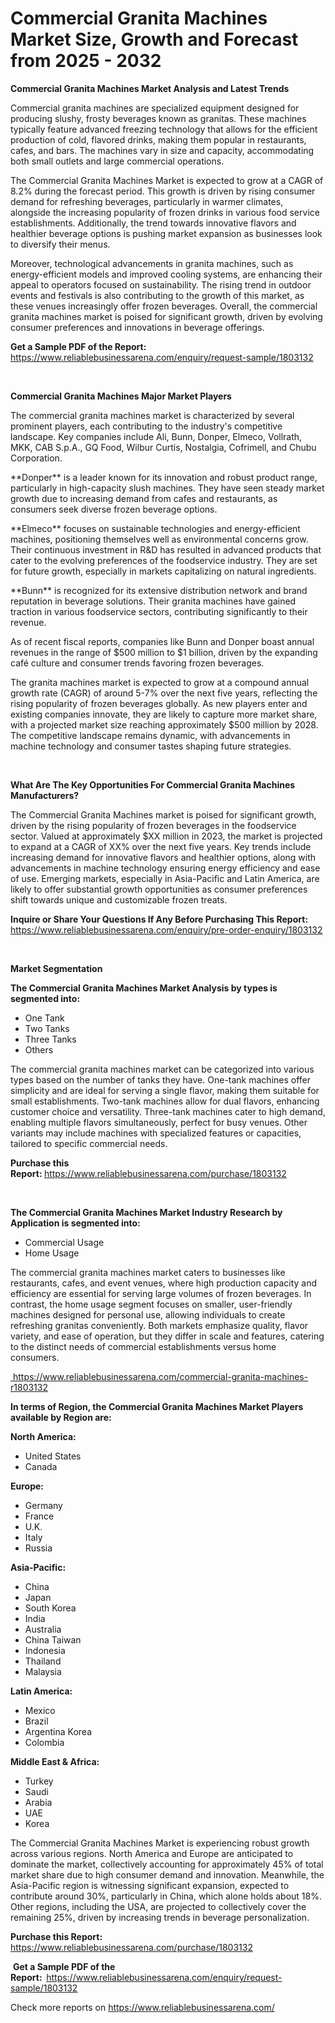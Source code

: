 <p><h1>Commercial Granita Machines Market Size, Growth and Forecast from 2025 - 2032</h1></p><p><strong>Commercial Granita Machines Market Analysis and Latest Trends</strong></p>
<p><p>Commercial granita machines are specialized equipment designed for producing slushy, frosty beverages known as granitas. These machines typically feature advanced freezing technology that allows for the efficient production of cold, flavored drinks, making them popular in restaurants, cafes, and bars. The machines vary in size and capacity, accommodating both small outlets and large commercial operations.</p><p>The Commercial Granita Machines Market is expected to grow at a CAGR of 8.2% during the forecast period. This growth is driven by rising consumer demand for refreshing beverages, particularly in warmer climates, alongside the increasing popularity of frozen drinks in various food service establishments. Additionally, the trend towards innovative flavors and healthier beverage options is pushing market expansion as businesses look to diversify their menus.</p><p>Moreover, technological advancements in granita machines, such as energy-efficient models and improved cooling systems, are enhancing their appeal to operators focused on sustainability. The rising trend in outdoor events and festivals is also contributing to the growth of this market, as these venues increasingly offer frozen beverages. Overall, the commercial granita machines market is poised for significant growth, driven by evolving consumer preferences and innovations in beverage offerings.</p></p>
<p><strong>Get a Sample PDF of the Report:&nbsp;</strong> <a href="https://www.reliablebusinessarena.com/enquiry/request-sample/1803132?utm_campaign=2469&utm_medium=2&utm_source=Github&utm_content=ia&utm_term=19022025&utm_id=commercial-granita-machines">https://www.reliablebusinessarena.com/enquiry/request-sample/1803132</a></p>
<p>&nbsp;</p>
<p><strong>Commercial Granita Machines Major Market Players</strong></p>
<p><p>The commercial granita machines market is characterized by several prominent players, each contributing to the industry's competitive landscape. Key companies include Ali, Bunn, Donper, Elmeco, Vollrath, MKK, CAB S.p.A., GQ Food, Wilbur Curtis, Nostalgia, Cofrimell, and Chubu Corporation.</p><p>**Donper** is a leader known for its innovation and robust product range, particularly in high-capacity slush machines. They have seen steady market growth due to increasing demand from cafes and restaurants, as consumers seek diverse frozen beverage options.</p><p>**Elmeco** focuses on sustainable technologies and energy-efficient machines, positioning themselves well as environmental concerns grow. Their continuous investment in R&D has resulted in advanced products that cater to the evolving preferences of the foodservice industry. They are set for future growth, especially in markets capitalizing on natural ingredients.</p><p>**Bunn** is recognized for its extensive distribution network and brand reputation in beverage solutions. Their granita machines have gained traction in various foodservice sectors, contributing significantly to their revenue.</p><p>As of recent fiscal reports, companies like Bunn and Donper boast annual revenues in the range of $500 million to $1 billion, driven by the expanding café culture and consumer trends favoring frozen beverages. </p><p>The granita machines market is expected to grow at a compound annual growth rate (CAGR) of around 5-7% over the next five years, reflecting the rising popularity of frozen beverages globally. As new players enter and existing companies innovate, they are likely to capture more market share, with a projected market size reaching approximately $500 million by 2028. The competitive landscape remains dynamic, with advancements in machine technology and consumer tastes shaping future strategies.</p></p>
<p>&nbsp;</p>
<p><strong>What Are The Key Opportunities For Commercial Granita Machines Manufacturers?</strong></p>
<p><p>The Commercial Granita Machines market is poised for significant growth, driven by the rising popularity of frozen beverages in the foodservice sector. Valued at approximately $XX million in 2023, the market is projected to expand at a CAGR of XX% over the next five years. Key trends include increasing demand for innovative flavors and healthier options, along with advancements in machine technology ensuring energy efficiency and ease of use. Emerging markets, especially in Asia-Pacific and Latin America, are likely to offer substantial growth opportunities as consumer preferences shift towards unique and customizable frozen treats.</p></p>
<p><strong>Inquire or Share Your Questions If Any Before Purchasing This Report:</strong> <a href="https://www.reliablebusinessarena.com/enquiry/pre-order-enquiry/1803132?utm_campaign=2469&utm_medium=2&utm_source=Github&utm_content=ia&utm_term=19022025&utm_id=commercial-granita-machines">https://www.reliablebusinessarena.com/enquiry/pre-order-enquiry/1803132</a></p>
<p>&nbsp;</p>
<p><strong>Market Segmentation</strong></p>
<p><strong>The Commercial Granita Machines Market Analysis by types is segmented into:</strong></p>
<p><ul><li>One Tank</li><li>Two Tanks</li><li>Three Tanks</li><li>Others</li></ul></p>
<p><p>The commercial granita machines market can be categorized into various types based on the number of tanks they have. One-tank machines offer simplicity and are ideal for serving a single flavor, making them suitable for small establishments. Two-tank machines allow for dual flavors, enhancing customer choice and versatility. Three-tank machines cater to high demand, enabling multiple flavors simultaneously, perfect for busy venues. Other variants may include machines with specialized features or capacities, tailored to specific commercial needs.</p></p>
<p><strong>Purchase this Report:&nbsp;</strong><a href="https://www.reliablebusinessarena.com/purchase/1803132?utm_campaign=2469&utm_medium=2&utm_source=Github&utm_content=ia&utm_term=19022025&utm_id=commercial-granita-machines">https://www.reliablebusinessarena.com/purchase/1803132</a></p>
<p>&nbsp;</p>
<p><strong>The Commercial Granita Machines Market Industry Research by Application is segmented into:</strong></p>
<p><ul><li>Commercial Usage</li><li>Home Usage</li></ul></p>
<p><p>The commercial granita machines market caters to businesses like restaurants, cafes, and event venues, where high production capacity and efficiency are essential for serving large volumes of frozen beverages. In contrast, the home usage segment focuses on smaller, user-friendly machines designed for personal use, allowing individuals to create refreshing granitas conveniently. Both markets emphasize quality, flavor variety, and ease of operation, but they differ in scale and features, catering to the distinct needs of commercial establishments versus home consumers.</p></p>
<p><a href="https://www.reliablebusinessarena.com/commercial-granita-machines-r1803132?utm_campaign=2469&utm_medium=2&utm_source=Github&utm_content=ia&utm_term=19022025&utm_id=commercial-granita-machines">&nbsp;https://www.reliablebusinessarena.com/commercial-granita-machines-r1803132</a></p>
<p><strong>In terms of Region, the Commercial Granita Machines Market Players available by Region are:</strong></p>
<p>
    <p> <strong> North America: </strong>
        <ul>
            <li>United States</li>
            <li>Canada</li>
        </ul>
        </p> 
    <p> <strong> Europe: </strong>
        <ul>
            <li>Germany</li>
            <li>France</li>
            <li>U.K.</li>
            <li>Italy</li>
            <li>Russia</li>
        </ul>
        </p> 
    <p> <strong> Asia-Pacific: </strong>
        <ul>
            <li>China</li>
            <li>Japan</li>
            <li>South Korea</li>
            <li>India</li>
            <li>Australia</li>
            <li>China Taiwan</li>
            <li>Indonesia</li>
            <li>Thailand</li>
            <li>Malaysia</li>
        </ul>
        </p> 
    <p> <strong> Latin America: </strong>
        <ul>
            <li>Mexico</li>
            <li>Brazil</li>
            <li>Argentina Korea</li>
            <li>Colombia</li>
        </ul>
        </p> 
    <p> <strong> Middle East & Africa: </strong>
        <ul>
            <li>Turkey</li>
            <li>Saudi</li>
            <li>Arabia</li>
            <li>UAE</li>
            <li>Korea</li>
        </ul>
    </p>
    </p>
<p><p>The Commercial Granita Machines Market is experiencing robust growth across various regions. North America and Europe are anticipated to dominate the market, collectively accounting for approximately 45% of total market share due to high consumer demand and innovation. Meanwhile, the Asia-Pacific region is witnessing significant expansion, expected to contribute around 30%, particularly in China, which alone holds about 18%. Other regions, including the USA, are projected to collectively cover the remaining 25%, driven by increasing trends in beverage personalization.</p></p>
<p><strong>Purchase this Report: </strong><a href="https://www.reliablebusinessarena.com/purchase/1803132?utm_campaign=2469&utm_medium=2&utm_source=Github&utm_content=ia&utm_term=19022025&utm_id=commercial-granita-machines">https://www.reliablebusinessarena.com/purchase/1803132</a></p>
<p>&nbsp;<strong>Get a Sample PDF of the Report:&nbsp;&nbsp;</strong><a href="https://www.reliablebusinessarena.com/enquiry/request-sample/1803132?utm_campaign=2469&utm_medium=2&utm_source=Github&utm_content=ia&utm_term=19022025&utm_id=commercial-granita-machines">https://www.reliablebusinessarena.com/enquiry/request-sample/1803132</a></p>
<p><strong></strong></p>
<p>Check more reports on <a href="https://www.reliablebusinessarena.com/?utm_campaign=2469&utm_medium=2&utm_source=Github&utm_content=ia&utm_term=19022025&utm_id=commercial-granita-machines">https://www.reliablebusinessarena.com/</a></p>